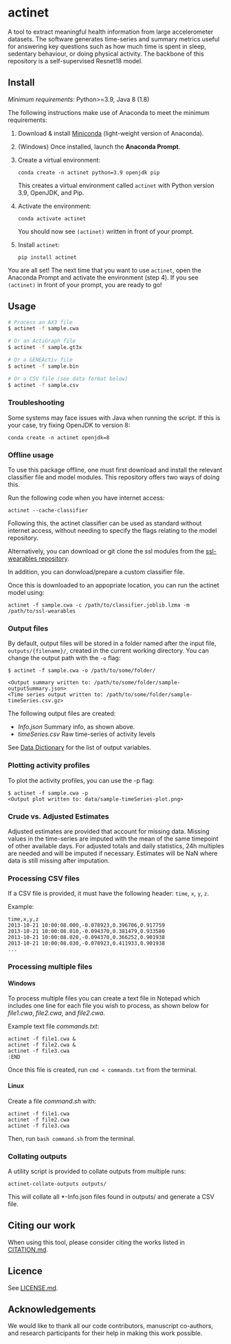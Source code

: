 # actinet

A tool to extract meaningful health information from large accelerometer datasets.
The software generates time-series and summary metrics useful for answering key questions such as how much time is spent in sleep, sedentary behaviour, or doing physical activity.
The backbone of this repository is a self-supervised Resnet18 model.

## Install

*Minimum requirements*: Python>=3.9, Java 8 (1.8)

The following instructions make use of Anaconda to meet the minimum requirements:

1. Download & install [Miniconda](https://docs.conda.io/en/latest/miniconda.html) (light-weight version of Anaconda).
1. (Windows) Once installed, launch the **Anaconda Prompt**.
1. Create a virtual environment:

    ```console
    conda create -n actinet python=3.9 openjdk pip
    ```

    This creates a virtual environment called `actinet` with Python version 3.9, OpenJDK, and Pip.
1. Activate the environment:

    ```console
    conda activate actinet
    ```

    You should now see `(actinet)` written in front of your prompt.
1. Install `actinet`:

    ```console
    pip install actinet
    ```

You are all set! The next time that you want to use `actinet`, open the Anaconda Prompt and activate the environment (step 4). If you see `(actinet)` in front of your prompt, you are ready to go!

## Usage

```bash
# Process an AX3 file
$ actinet -f sample.cwa

# Or an ActiGraph file
$ actinet -f sample.gt3x

# Or a GENEActiv file
$ actinet -f sample.bin

# Or a CSV file (see data format below)
$ actinet -f sample.csv
```

### Troubleshooting

Some systems may face issues with Java when running the script. If this is your case, try fixing OpenJDK to version 8:

```console
conda create -n actinet openjdk=8
```

### Offline usage

To use this package offline, one must first download and install the relevant classifier file and model modules.
This repository offers two ways of doing this.

Run the following code when you have internet access:
```console
actinet --cache-classifier
```
 
Following this, the actinet classifier can be used as standard without internet access, without needing to specify the flags relating to the model repository.
 
Alternatively, you can download or git clone the ssl modules from the [ssl-wearables repository](https://github.com/OxWearables/ssl-wearables).

In addition, you can donwload/prepare a custom classifier file.

Once this is downloaded to an appopriate location, you can run the actinet model using:
 
```console
actinet -f sample.cwa -c /path/to/classifier.joblib.lzma -m /path/to/ssl-wearables
```

### Output files

By default, output files will be stored in a folder named after the input file, `outputs/{filename}/`, created in the current working directory. You can change the output path with the `-o` flag:

```console
$ actinet -f sample.cwa -o /path/to/some/folder/

<Output summary written to: /path/to/some/folder/sample-outputSummary.json>
<Time series output written to: /path/to/some/folder/sample-timeSeries.csv.gz>
```

The following output files are created:

- *Info.json* Summary info, as shown above.
- *timeSeries.csv* Raw time-series of activity levels

See [Data Dictionary](https://biobankaccanalysis.readthedocs.io/en/latest/datadict.html) for the list of output variables.

### Plotting activity profiles

To plot the activity profiles, you can use the -p flag:

```console
$ actinet -f sample.cwa -p
<Output plot written to: data/sample-timeSeries-plot.png>
```

### Crude vs. Adjusted Estimates

Adjusted estimates are provided that account for missing data.
Missing values in the time-series are imputed with the mean of the same timepoint of other available days.
For adjusted totals and daily statistics, 24h multiples are needed and will be imputed if necessary.
Estimates will be NaN where data is still missing after imputation.

### Processing CSV files

If a CSV file is provided, it must have the following header: `time`, `x`, `y`, `z`.

Example:

```console
time,x,y,z
2013-10-21 10:00:08.000,-0.078923,0.396706,0.917759
2013-10-21 10:00:08.010,-0.094370,0.381479,0.933580
2013-10-21 10:00:08.020,-0.094370,0.366252,0.901938
2013-10-21 10:00:08.030,-0.078923,0.411933,0.901938
...
```

### Processing multiple files

#### Windows

To process multiple files you can create a text file in Notepad which includes one line for each file you wish to process, as shown below for *file1.cwa*, *file2.cwa*, and *file2.cwa*.

Example text file *commands.txt*:

```console
actinet -f file1.cwa &
actinet -f file2.cwa &
actinet -f file3.cwa 
:END
````

Once this file is created, run `cmd < commands.txt` from the terminal.

#### Linux

Create a file *command.sh* with:

```console
actinet -f file1.cwa
actinet -f file2.cwa
actinet -f file3.cwa
```

Then, run `bash command.sh` from the terminal.

### Collating outputs

A utility script is provided to collate outputs from multiple runs:

```console
actinet-collate-outputs outputs/
```

This will collate all *-Info.json files found in outputs/ and generate a CSV file.

## Citing our work

When using this tool, please consider citing the works listed in [CITATION.md](https://github.com/OxWearables/actinet/blob/master/CITATION.md).

## Licence

See [LICENSE.md](https://github.com/OxWearables/actinet/blob/master/LICENSE.md).

## Acknowledgements

We would like to thank all our code contributors, manuscript co-authors, and research participants for their help in making this work possible.
